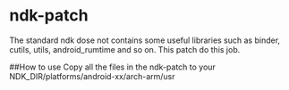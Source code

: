 ndk-patch
=========
The standard ndk dose not contains some useful libraries such as binder, cutils, utils, android_rumtime and so on. This patch do this job.

##How to use
Copy all the files in the ndk-patch to your NDK_DIR/platforms/android-xx/arch-arm/usr
